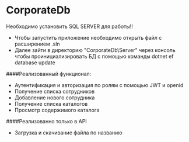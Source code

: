 # CorporateDb

Необходимо установить SQL SERVER для работы!!

- Чтобы запустить приложение необходимо открыть файл с расширением .sln
- Далее зайти в директорию "CorporateDb\Server" через консоль чтобы проинициализировать БД с помощью команды dotnet ef database update


####Реализованный функционал:
- Аутентификация и авторизация по ролям с помощью JWT и openid
- Получение списка сотрудников
- Добавление нового сотрудника
- Получение списка каталогов
- Просмотр содержимого каталога

####Реализованно только в API
- Загрузка и скачивание файла по названию
